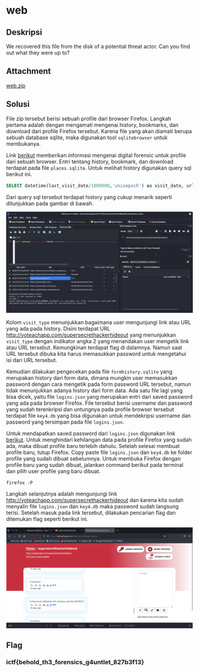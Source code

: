 # web

## Deskripsi
We recovered this file from the disk of a potential threat actor. Can you find out what they were up to?

## Attachment
[web.zip](./Challenge/web.zip)

## Solusi
File zip tersebut berisi sebuah profile dari browser Firefox.
Langkah pertama adalah dengan mengamati mengenai history, bookmarks, dan download dari profile Firefox tersebut. Karena file yang akan diamati berupa sebuah database sqlite, maka digunakan tool `sqlitebrowser` untuk membukanya.

Link [berikut](https://book.hacktricks.xyz/generic-methodologies-and-resources/basic-forensic-methodology/specific-software-file-type-tricks/browser-artifacts) memberikan informasi mengenai digital forensic untuk profile dari sebuah browser.
Entri tentang history, bookmark, dan download terdapat pada file `places.sqlite`. Untuk melihat history digunakan query sql berikut ini.

```sql
SELECT datetime(last_visit_date/1000000,'unixepoch') as visit_date, url, title, visit_count, visit_type FROM moz_places,moz_historyvisits WHERE moz_places.id = moz_historyvisits.place_id;
```

Dari query sql tersebut terdapat history yang cukup menarik seperti ditunjukkan pada gambar di bawah.

![Suspicious history](./1.png)

Kolom `visit_type` menunjukkan bagaimana user mengunjungi link atau URL yang ada pada history. Disini terdapat URL http://yoteachapp.com/supersecrethackerhideout yang menunjukkan `visit_type` dengan indikator angka 2 yang menandakan user mengetik link atau URL tersebut. Kemungkinan terdapat flag di dalamnya.
Namun saat URL tersebut dibuka kita harus memasukkan password untuk mengetahui isi dari URL tersebut.

Kemudian dilakukan pengecekan pada file `formhistory.sqlite` yang merupakan history dari form data, dimana mungkin user memasukkan password dengan cara mengetik pada form password URL tersebut, namun tidak menunjukkan adanya history dari form data.
Ada satu file lagi yang bisa dicek, yaitu file `logins.json` yang merupakan entri dari saved password yang ada pada browser Firefox. File tersebut berisi username dan password yang sudah terenkripsi dan untungnya pada profile browser tersebut terdapat file `key4.db` yang bisa digunakan untuk mendekripsi username dan password yang tersimpan pada file `logins.json`.

Untuk mendapatkan saved password dari `logins.json` digunakan link [berikut](https://support.mozilla.org/en-US/kb/recovering-important-data-from-an-old-profile#).
Untuk menghindari kehilangan data pada profile Firefox yang sudah ada, maka dibuat profile baru terlebih dahulu.
Setelah selesai membuat profile baru, tutup Firefox. Copy paste file `logins.json` dan `key4.db` ke folder profile yang sudah dibuat sebelumnya.
Untuk membuka Firefox dengan profile baru yang sudah dibuat, jalankan command berikut pada terminal dan pilih user profile yang baru dibuat.

```
firefox -P
```

Langkah selanjutnya adalah mengunjungi link http://yoteachapp.com/supersecrethackerhideout dan karena kita sudah menyalin file `logins.json` dan `key4.db` maka password sudah langsung terisi.
Setelah masuk pada link tersebut, dilakukan pencarian flag dan ditemukan flag seperti berikut ini.

![Flag](./flag.png)

## Flag
### ictf{behold_th3_forensics_g4untlet_827b3f13}
